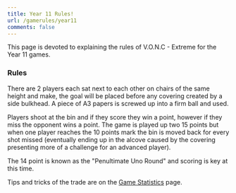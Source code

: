 ```yaml
---
title: Year 11 Rules!
url: /gamerules/year11
comments: false
---
```


This page is devoted to explaining the rules of V.O.N.C - Extreme for the Year 11 games.

### Rules

There are 2 players each sat next to each other on chairs of the same height and make, the goal will be placed before any covering created by a side bulkhead. A piece of A3 papers is screwed up into a firm ball and used.

Players shoot at the bin and if they score they win a point, however if they miss the opponent wins a point. The game is played up two 15 points but when one player reaches the 10 points mark the bin is moved back for every shot missed (eventually ending up in the alcove caused by the covering presenting more of a challenge for an advanced player).

The 14 point is known as the "Penultimate Uno Round" and scoring is key at this time.

Tips and tricks of the trade are on the [Game Statistics](/stat) page.
